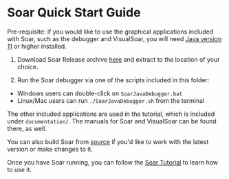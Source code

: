 # Soar Quick Start Guide

<!-- TODO: face palm emoji: 🤦 please just restructure the release to simplify
this for everyone -->

Pre-requisite: if you would like to use the graphical applications included with
Soar, such as the debugger and VisualSoar, you will need
[Java version 11](https://adoptium.net/temurin/releases/?variant=openjdk11) or
higher installed.

1.  Download Soar Release archive
[here](https://github.com/SoarGroup/Soar/releases/download/releases%2F{{soar_version}}/Soar-Release-{{soar_version}}.zip)
and extract to the location of your choice.

2.  Run the Soar debugger via one of the scripts included in this folder:

*   Windows users can double-click on `SoarJavaDebugger.bat`
*   Linux/Mac users can run `./SoarJavaDebugger.sh` from the terminal

The other included applications are used in the tutorial, which is included under
`documentation/`. The manuals for Soar and VisualSoar can be found there, as
well.

You can also build Soar from [source](https://github.com/SoarGroup/Soar) if
you'd like to work with the latest version or make changes to it.

Once you have Soar running, you can follow the
[Soar Tutorial](../tutorials/soar_tutorial/index.md) to learn how to use it.
